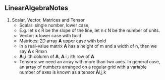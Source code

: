 ## LinearAlgebraNotes
1. Scalar, Vector, Matrices and Tensor
    * Scalar: single number, lower case, 
    * E.g. let s ϵ R be the slope of the line, let n ϵ N be the number of units. 
    * Vector: **x** lower case with bold
    * Matrices: 2D array **A** upper case with bold
    * In a real-value matrix **A** has a height of m and a width of n, then we say **A** ϵ Rmxn
    * **A**:,i  ith column of **A**, **A** i,:  ith row of **A**
    * Tensors: we need an array with more than two axes. In general case, an array of numbers arranged on a regular grid with a variable number of axes is known as a tensor **A**i,j,k

    
